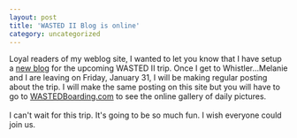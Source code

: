 ```yaml
---
layout: post
title: 'WASTED II Blog is online'
category: uncategorized
---
```


Loyal readers of my weblog site, I wanted to let you know that I have setup a <a href="http://www.wastedboarding.com/wastedblog/home.aspx">new blog</a> for the upcoming WASTED II trip.  Once I get to Whistler...Melanie and I are leaving on Friday, January 31, I will be making regular posting about the trip.  I will make the same posting on this site but you will have to go to <a href="http://www.wastedboarding.com/">WASTEDBoarding.com</a> to see the online gallery of daily pictures.
<br />
<br />I can't wait for this trip.  It's going to be so much fun.  I wish everyone could join us.

